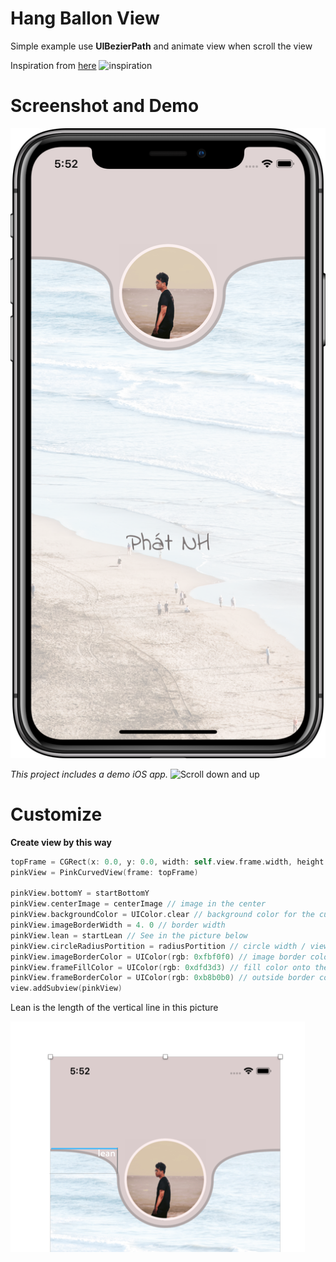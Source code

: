 # **Hang Ballon View**
Simple example use **UIBezierPath** and animate view when scroll the view

Inspiration from [here](https://dribbble.com/shots/3191881-xishi-coming)
![inspiration](https://cdn.dribbble.com/users/1497404/screenshots/3191881/drbbble_pick6.png)

# **Screenshot and Demo**
![screenshot](https://github.com/ryanisnhp/HangBallonView/blob/master/Simulator%20Screen%20Shot%20-%20iPhone%20X%20-%202018-07-04%20at%2017.52.05_framed.png?raw=true)

*This project includes a demo iOS app.*
<img src='https://i.imgur.com/C52TXlB.gif' alt='Scroll down and up' width='600'>
# **Customize**
**Create view by this way**
```swift
topFrame = CGRect(x: 0.0, y: 0.0, width: self.view.frame.width, height: 300.0)
pinkView = PinkCurvedView(frame: topFrame)
        
pinkView.bottomY = startBottomY 
pinkView.centerImage = centerImage // image in the center
pinkView.backgroundColor = UIColor.clear // background color for the curved view
pinkView.imageBorderWidth = 4. 0 // border width 
pinkView.lean = startLean // See in the picture below
pinkView.circleRadiusPortition = radiusPortition // circle width / view width
pinkView.imageBorderColor = UIColor(rgb: 0xfbf0f0) // image border color
pinkView.frameFillColor = UIColor(rgb: 0xdfd3d3) // fill color onto the view
pinkView.frameBorderColor = UIColor(rgb: 0xb8b0b0) // outside border color
view.addSubview(pinkView)
```
Lean is the length of the vertical line in this picture

![lean](https://github.com/ryanisnhp/HangBallonView/blob/master/Screen%20Shot%202018-07-04%20at%206.21.11%20PM.png?raw=true)
